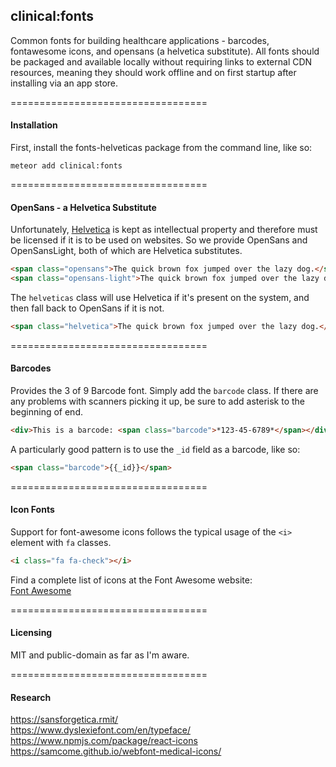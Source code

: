 ## clinical:fonts

Common fonts for building healthcare applications - barcodes, fontawesome icons, and opensans (a helvetica substitute).  All fonts should be packaged and available locally without requiring links to external CDN resources, meaning they should work offline and on first startup after installing via an app store.  

==================================
#### Installation

First, install the fonts-helveticas package from the command line, like so:

````
meteor add clinical:fonts
````

==================================
#### OpenSans - a Helvetica Substitute

Unfortunately, [Helvetica](http://www.hustwit.com/category/helvetica/) is kept as intellectual property and therefore must be licensed if it is to be used on websites.  So we provide OpenSans and OpenSansLight, both of which are Helvetica substitutes.  

````html
<span class="opensans">The quick brown fox jumped over the lazy dog.</span>
<span class="opensans-light">The quick brown fox jumped over the lazy dog.</span>
````

The ``helveticas`` class will use Helvetica if it's present on the system, and then fall back to OpenSans if it is not.  
````html
<span class="helvetica">The quick brown fox jumped over the lazy dog.</span>
````

==================================
#### Barcodes

Provides the 3 of 9 Barcode font.  Simply add the ``barcode`` class.  If there are any problems with scanners picking it up, be sure to add asterisk to the beginning of end.   

````html
<div>This is a barcode: <span class="barcode">*123-45-6789*</span></div>
````

A particularly good pattern is to use the ``_id`` field as a barcode, like so:
````html
<span class="barcode">{{_id}}</span>
````

==================================
#### Icon Fonts

Support for font-awesome icons follows the typical usage of the ``<i>`` element with ``fa`` classes.

````html
<i class="fa fa-check"></i>
````

Find a complete list of icons at the Font Awesome website:  
[Font Awesome](https://fortawesome.github.io/Font-Awesome/)




==================================
#### Licensing

MIT and public-domain as far as I'm aware.  


==================================
#### Research  

https://sansforgetica.rmit/  
https://www.dyslexiefont.com/en/typeface/  
https://www.npmjs.com/package/react-icons  
https://samcome.github.io/webfont-medical-icons/  
